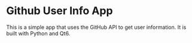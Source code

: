 # Github User Info App

This is a simple app that uses the GitHub API to get user information. It is built with Python and Qt6.

